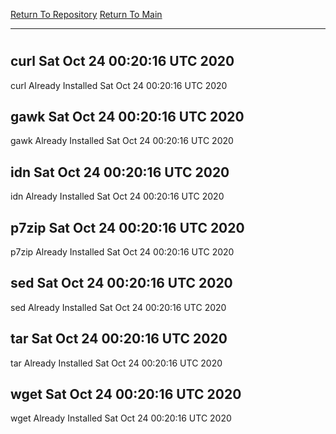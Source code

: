 [Return To Repository](https://github.com/deathbybandaid/piholeparser/)
[Return To Main](https://github.com/deathbybandaid/piholeparser/blob/master/RecentRunLogs/Mainlog.md)
____________________________________
# 
## curl Sat Oct 24 00:20:16 UTC 2020
curl Already Installed Sat Oct 24 00:20:16 UTC 2020
## gawk Sat Oct 24 00:20:16 UTC 2020
gawk Already Installed Sat Oct 24 00:20:16 UTC 2020
## idn Sat Oct 24 00:20:16 UTC 2020
idn Already Installed Sat Oct 24 00:20:16 UTC 2020
## p7zip Sat Oct 24 00:20:16 UTC 2020
p7zip Already Installed Sat Oct 24 00:20:16 UTC 2020
## sed Sat Oct 24 00:20:16 UTC 2020
sed Already Installed Sat Oct 24 00:20:16 UTC 2020
## tar Sat Oct 24 00:20:16 UTC 2020
tar Already Installed Sat Oct 24 00:20:16 UTC 2020
## wget Sat Oct 24 00:20:16 UTC 2020
wget Already Installed Sat Oct 24 00:20:16 UTC 2020
